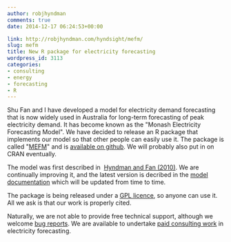 ```yaml
---
author: robjhyndman
comments: true
date: 2014-12-17 06:24:53+00:00

link: http://robjhyndman.com/hyndsight/mefm/
slug: mefm
title: New R package for electricity forecasting
wordpress_id: 3113
categories:
- consulting
- energy
- forecasting
- R
---
```


Shu Fan and I have developed a model for electricity demand forecasting that is now widely used in Australia for long-term forecasting of peak electricity demand. It has become known as the "Monash Electricity Forecasting Model". We have decided to release an R package that implements our model so that other people can easily use it. The package is called "[MEFM](https://github.com/robjhyndman/MEFM-package)" and is [available on github](https://github.com/robjhyndman/MEFM-package). We will probably also put in on CRAN eventually.

The model was first described in  [Hyndman and Fan (2010)](/publications/peak-electricity-demand/). We are continually improving it, and the latest version is decribed in the [model documentation](/publications/mefm/) which will be updated from time to time.

The package is being released under a [GPL licence](https://www.gnu.org/copyleft/gpl.html), so anyone can use it. All we ask is that our work is properly cited.

Naturally, we are not able to provide free technical support, although we welcome [bug reports](https://github.com/robjhyndman/MEFM-package/issues). We are available to undertake [paid consulting work](http://www.buseco.monash.edu.au/ebs/consulting/) in electricity forecasting.


